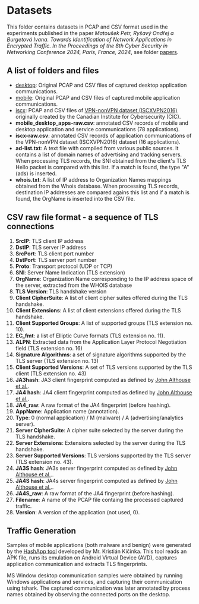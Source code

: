 # Datasets

This folder contains datasets in PCAP and CSV format used in the experiments published in the paper *Matoušek Petr, Ryšavý Ondřej a Burgetová Ivana. Towards Identification of Network Applications in Encrypted Traffic. In the Proceedings of the 8th Cyber Security in Networking Conference 2024, Paris, France, 2024*, see folder [papers](../papers). 

## A list of folders and files
  * [desktop](desktop): Original PCAP and CSV files of captured desktop application communications.
  * [mobile](mobile): Original PCAP and CSV files of captured mobile application communications.
  * [iscx](isxc): PCAP and CSV files of [VPN-nonVPN dataset (ISCXVPN2016)](https://www.unb.ca/cic/datasets/vpn.html) originally created by the Canadian Institute for Cybersecurity (CIC).
  * **mobile_desktop_apps-raw.csv**: annotated CSV records of mobile and desktop application and service communications (78  applications).
  * **iscx-raw.csv**: annotated CSV records of application communications of the VPN-nonVPN dataset (ISCXVPN2016) dataset (16 applications).
  * **ad-list.txt**: A text file with compiled from various public sources. It contains a list of domain names of advertising and tracking servers. When processing TLS records, the SNI obtained from the client's TLS Hello packet is compared with this list. If a match is found, the type "A" (ads) is inserted.
  * **whois.txt**: A list of IP address to Organization Names mappings obtained from the Whois database. When processing TLS records, destination IP addresses are compared agains this list and if a match is found, the OrgName is inserted into the CSV file. 
  
  
## CSV raw file format - a sequence of TLS connections
   1. **SrcIP**: TLS client IP address
   2. **DstIP**: TLS server IP address
   3. **SrcPort**: TLS client port number
   4. **DstPort**: TLS server port number
   5. **Proto**: Transport protocol (UDP or TCP)
   6. **SNI**: Server Name Indication (TLS extension)
   7. **OrgName**: Organization Name corresponding to the IP address space of the server, extracted from the WHOIS database
   8. **TLS Version**: TLS handshake version
   9. **Client CipherSuite**: A list of client cipher suites offered during the TLS handshake.
   10. **Client Extensions**: A list of client extensions offered during the TLS handshake.
   11. **Client Supported Groups**: A list of supported groups (TLS extension no. 10). 
   12. **EC_fmt**: a list of Elliptic Curve formats (TLS extension no. 11).
   13. **ALPN**: Extracted data from the Application Layer Protocol Negotiation field (TLS extension no. 16)
   14. **Signature Algorithms**: a set of signature algorithms supported by the TLS server (TLS extension no. 13)
   15. **Client Supported Versions**: A set of TLS versions supported by the TLS client (TLS extension no. 43)
   16. **JA3hash**: JA3 client fingerprint computed as defined by [John Althouse et al.](https://medium.com/salesforce-engineering/tls-fingerprinting-with-ja3-and-ja3s-247362855967). 
   17. **JA4 hash**: JA4 client fingerprint computed as defined by [John Althouse et al.](https://blog.foxio.io/ja4+-network-fingerprinting).
   18. **JA4_raw**: A raw format of the JA4 fingerprint (before hashing).
   19. **AppName**: Application name (annotation).
   20. **Type**: 0 (normal application) / M (malware) / A (advertising/analytics server).
   21. **Server CipherSuite**: A cipher suite selected by the server during the TLS handshake. 
   22. **Server Extensions**: Extensions selected by the server during the TLS handshake.
   23. **Server Supported Versions**: TLS versions supported by the TLS server (TLS extension no. 43). 
   24. **JA3S hash**: JA3s server fingerprint computed as defined by [John Althouse et al.](https://blog.foxio.io/ja4+-network-fingerprinting)..
   25. **JA4S hash**: JA4s server fingerprint computed as defined by [John Althouse et al.](https://blog.foxio.io/ja4+-network-fingerprinting)..
   26. **JA4S_raw**: A raw format of the JA4 fingerprint (before hashing).
   27. **Filename**: A name of the PCAP file containg the processed captured traffic. 
   28. **Version**: A version of the application (not used, 0).

## Traffic Generation

Samples of mobile applications (both malware and benign) were generated by the [HashApp tool](https://hashapp.netology.sk/) developed by Mr. Kristián Kičinka. This tool reads an APK file, runs its emulation on Android Virtual Device (AVD), captures application communication and extracts TLS fingerprints. 

MS Window desktop communication samples were obtained by running Windows applications and services, and capturing their communication using tshark. The captured communication was later annotated by process names obtained by observing the connected ports on the desktop. 